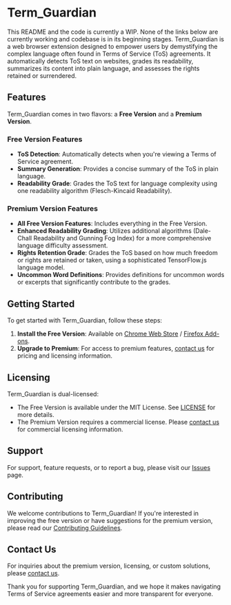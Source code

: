 # Term_Guardian

This README and the code is currently a WIP. None of the links below are currently working and codebase is in its beginning stages.
Term_Guardian is a web browser extension designed to empower users by demystifying the complex language often found in Terms of Service (ToS) agreements. It automatically detects ToS text on websites, grades its readability, summarizes its content into plain language, and assesses the rights retained or surrendered.

## Features

Term_Guardian comes in two flavors: a **Free Version** and a **Premium Version**.

### Free Version Features

- **ToS Detection**: Automatically detects when you're viewing a Terms of Service agreement.
- **Summary Generation**: Provides a concise summary of the ToS in plain language.
- **Readability Grade**: Grades the ToS text for language complexity using one readability algorithm (Flesch-Kincaid Readability).

### Premium Version Features

- **All Free Version Features**: Includes everything in the Free Version.
- **Enhanced Readability Grading**: Utilizes additional algorithms (Dale-Chall Readability and Gunning Fog Index) for a more comprehensive language difficulty assessment.
- **Rights Retention Grade**: Grades the ToS based on how much freedom or rights are retained or taken, using a sophisticated TensorFlow.js language model.
- **Uncommon Word Definitions**: Provides definitions for uncommon words or excerpts that significantly contribute to the grades.

## Getting Started

To get started with Term_Guardian, follow these steps:

1. **Install the Free Version**: Available on [Chrome Web Store](#) / [Firefox Add-ons](#).
2. **Upgrade to Premium**: For access to premium features, [contact us](#) for pricing and licensing information.

## Licensing

Term_Guardian is dual-licensed:

- The Free Version is available under the MIT License. See [LICENSE](./LICENSE) for more details.
- The Premium Version requires a commercial license. Please [contact us](#) for commercial licensing information.

## Support

For support, feature requests, or to report a bug, please visit our [Issues](#) page.

## Contributing

We welcome contributions to Term_Guardian! If you're interested in improving the free version or have suggestions for the premium version, please read our [Contributing Guidelines](CONTRIBUTING.md).

## Contact Us

For inquiries about the premium version, licensing, or custom solutions, please [contact us](#).

Thank you for supporting Term_Guardian, and we hope it makes navigating Terms of Service agreements easier and more transparent for everyone.
